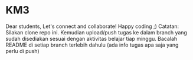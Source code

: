 # KM3

Dear students,
Let's connect and collaborate!
Happy coding ;)
Catatan:
Silakan clone repo ini. Kemudian upload/push tugas ke dalam branch yang sudah disediakan sesuai dengan aktivitas belajar tiap minggu.
Bacalah README di setiap branch terlebih dahulu (ada info tugas apa saja yang perlu di push)
